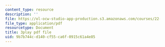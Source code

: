 ```yaml
---
content_type: resource
description: ''
file: https://ol-ocw-studio-app-production.s3.amazonaws.com/courses/22-01-introduction-to-nuclear-engineering-and-ionizing-radiation-fall-2016/9b7b744cd140cf55ca6f0915c61a4e85_kJu5qVfSphw.pdf
file_type: application/pdf
resourcetype: Document
title: 3play pdf file
uid: 9b7b744c-d140-cf55-ca6f-0915c61a4e85
---
```

